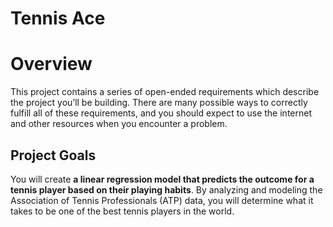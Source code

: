 # Tennis Ace
# Overview <br />
This project contains a series of open-ended requirements which describe the project you’ll be building. There are many possible ways to correctly fulfill all of these requirements, and you should expect to use the internet and other resources when you encounter a problem.
## Project Goals <br />
You will create **a linear regression model that predicts the outcome for a tennis player based on their playing habits**. By analyzing and modeling the Association of Tennis Professionals (ATP) data, you will determine what it takes to be one of the best tennis players in the world.
